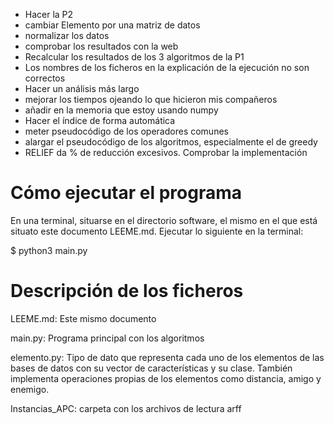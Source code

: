 - Hacer la P2
- cambiar Elemento por una matriz de datos 
- normalizar los datos 
- comprobar los resultados con la web
- Recalcular los resultados de los 3 algoritmos de la P1
- Los nombres de los ficheros en la explicación de la ejecución no son correctos 
- Hacer un análisis más largo 
- mejorar los tiempos ojeando lo que hicieron mis compañeros  
- añadir en la memoria que estoy usando numpy 
- Hacer el índice de forma automática 
- meter pseudocódigo de los operadores comunes 
- alargar el pseudocódigo de los algoritmos, especialmente el de greedy
- RELIEF da % de reducción excesivos. Comprobar la implementación 


# Cómo ejecutar el programa 
En una terminal, situarse en el directorio software, el mismo en el que está situato este documento LEEME.md. 
Ejecutar lo siguiente en la terminal: 

$ python3 main.py

# Descripción de los ficheros 
LEEME.md: Este mismo documento 

main.py: Programa principal con los algoritmos

elemento.py: Tipo de dato que representa cada uno de los elementos de las bases de datos con su vector de características y su clase. También implementa operaciones propias de los elementos como distancia, amigo y enemigo. 

Instancias_APC: carpeta con los archivos de lectura arff 